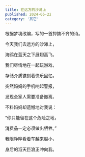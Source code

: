 ```yaml
---
title: 在远方的沙滩上
published: 2024-05-22
category: '其它'
---
```


根据梦境改编，写的一首押韵不齐的诗。

今天我们去远方的沙滩上，

海鸥在蓝天之下展翅高飞。

我们尽情地在一起玩游戏，

存储介质镌刻着快乐回忆。

突然妈妈的手机响起警报，

发现全家人需要准备撤离。

不料妈妈却遗憾地对我说：

“你只能留在这个危险之地，

消费品一定必须做出牺牲。”

我眼睁睁看着车越来越小，

身后的滔天巨浪正冲向我。